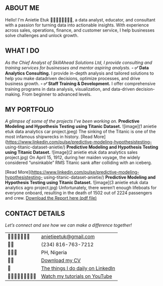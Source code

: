 <!--Section 1: Introduce your self-->
## ABOUT ME
Hello! I'm Anietie Etuk 􋯱􋯮􋯯􋯲􋯳􋯴􋯵􋯰, a data analyst, educator, and consultant with a
passion for turning data into actionable insights. With experience across
sales, operations, finance, and customer service, I help businesses solve
challenges and unlock growth.
<!--Mention your top/relevant skills here - core and soft skills-->
## WHAT I DO
*As the Chief Analyst of SkillAhead Solutions Ltd, I provide consulting and
training services for businesses and mentor aspiring analysts.*
**- ✅ Data Analytics Consulting.**
I provide in-depth analysis and tailored solutions to help you make datadriven
decisions, optimize processes, and drive business growth.
**- ✅ Staff Training & Development.**
I offer comprehensive training programs in data analysis, visualization, and
data-driven decision-making. From beginner to advanced levels.
<!--Section 2: List 3-4 key projects-->
## MY PORTFOLIO
*A glimpse of some of the projects I've been working on.*
**Predictive Modeling and Hypothesis Testing using Titanic Dataset.**
![image](1 anietie etuk data analytics car project.jpeg)
The sinking of the Titanic is one of the most infamous shipwrecks in history.
[Read More](https://www.linkedin.com/pulse/predictive-modeling-hypothesistesting-
using-titanic-dataset-anietie/)
**Predictive Modeling and Hypothesis Testing using Titanic Dataset.**
![image](2 anietie etuk data analytics sales project.jpg)
On April 15, 1912, during her maiden voyage, the widely considered
“unsinkable” RMS Titanic sank after colliding with an iceberg.

[Read More](https://www.linkedin.com/pulse/predictive-modeling-hypothesistesting-
using-titanic-dataset-anietie/)
**Predictive Modeling and Hypothesis Testing using Titanic Dataset.**
![image](3 anietie etuk data analytics agro project.jpg)
Unfortunately, there weren’t enough lifeboats for everyone onboard, resulting
in the death of 1502 out of 2224 passengers and crew.
<a href="17 How to Present Data to Executives by Anietie Etuk.pdf">Download
the Report here (pdf file)</a>
## CONTACT DETAILS
*Let’s connect and see how we can make a difference together!*
<table>
<tbody>
<tr>
<td>􊷗􊷘􊷙􊷚􊷛􊷝􊷜</td>
<td><a
href="mailto:anietieetuk@gmail.com">anietieetuk@gmail.com</a></td>
</tr>
<tr>
<td>􊶭􊶮</td>
<td>(234) 816-763-7212</td>
</tr>
<tr>
<td>􊵗􊵙􊵘</td>
<td>PH, Nigeria</td>
</tr>
<tr>
<td>􈄥􎆻</td>
<td><a
href="https://etuk123456.github.io/portfolio1/docs/Profile.pdf">Download my
CV</a></td>
</tr>
<tr>
<td>􈈏</td>
<td><a href="https://linkedin.com/in/etukanietie">The things I do daily
on LinkedIn</a></td>
</tr>
<tr>
<td>􊸼􊸽􊸾􊹂􊸿􊹃􊹄􊹀􊹁</td>
<td><a href="https://www.youtube.com/@LearnwithEtuk">Watch my tutorials
on YouTube</a></td>
</tr>
</tbody>
</table>
